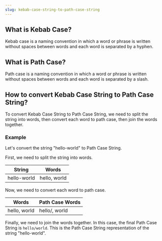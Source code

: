 ```yaml
---
slug: kebab-case-string-to-path-case-string
---
```


## What is Kebab Case?

Kebab case is a naming convention in which a word or phrase is written without spaces between words and each word is separated by a hyphen.

## What is Path Case?

Path case is a naming convention in which a word or phrase is written without spaces between words and each word is separated by a slash.

## How to convert Kebab Case String to Path Case String?

To convert Kebab Case String to Path Case String, we need to split the string into words, then convert each word to path case, then join the words together.

### Example

Let's convert the string "hello-world" to Path Case String.

First, we need to split the string into words.

| String      | Words        |
| ----------- | ------------ |
| hello-world | hello, world |

Now, we need to convert each word to path case.

| Words        | Path Case Words |
| ------------ | --------------- |
| hello, world | hello/, world   |

Finally, we need to join the words together. In this case, the final Path Case String is `hello/world`. This is the Path Case String representation of the string "hello-world".
